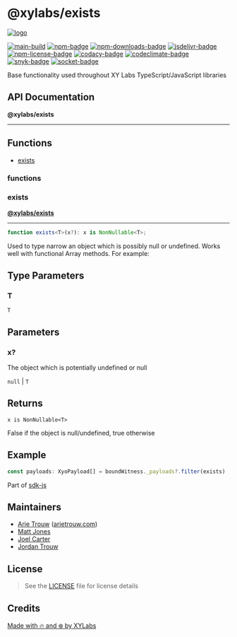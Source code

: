 # @xylabs/exists

[![logo][]](https://xylabs.com)

[![main-build][]][main-build-link]
[![npm-badge][]][npm-link]
[![npm-downloads-badge][]][npm-link]
[![jsdelivr-badge][]][jsdelivr-link]
[![npm-license-badge][]](LICENSE)
[![codacy-badge][]][codacy-link]
[![codeclimate-badge][]][codeclimate-link]
[![snyk-badge][]][snyk-link]
[![socket-badge][]][socket-link]


Base functionality used throughout XY Labs TypeScript/JavaScript libraries

## API Documentation

**@xylabs/exists**

***

## Functions

- [exists](#functions/exists)

### functions

  ### <a id="exists"></a>exists

[**@xylabs/exists**](#../README)

***

```ts
function exists<T>(x?): x is NonNullable<T>;
```

Used to type narrow an object which is possibly null or undefined. Works well
with functional Array methods. For example:

## Type Parameters

### T

`T`

## Parameters

### x?

The object which is potentially undefined or null

`null` | `T`

## Returns

`x is NonNullable<T>`

False if the object is null/undefined, true otherwise

## Example

```ts
const payloads: XyoPayload[] = boundWitness._payloads?.filter(exists) || []
```


Part of [sdk-js](https://www.npmjs.com/package/@xyo-network/sdk-js)

## Maintainers

-   [Arie Trouw](https://github.com/arietrouw) ([arietrouw.com](https://arietrouw.com))
-   [Matt Jones](https://github.com/jonesmac)
-   [Joel Carter](https://github.com/JoelBCarter)
-   [Jordan Trouw](https://github.com/jordantrouw)

## License

> See the [LICENSE](LICENSE) file for license details

## Credits

[Made with 🔥 and ❄️ by XYLabs](https://xylabs.com)

[logo]: https://cdn.xy.company/img/brand/XYPersistentCompany_Logo_Icon_Colored.svg

[main-build]: https://github.com/xylabs/sdk-js/actions/workflows/build.yml/badge.svg
[main-build-link]: https://github.com/xylabs/sdk-js/actions/workflows/build.yml
[npm-badge]: https://img.shields.io/npm/v/@xylabs/exists.svg
[npm-link]: https://www.npmjs.com/package/@xylabs/exists
[codacy-badge]: https://app.codacy.com/project/badge/Grade/c8e15e14f37741c18cfb47ac7245c698
[codacy-link]: https://www.codacy.com/gh/xylabs/sdk-js/dashboard?utm_source=github.com&utm_medium=referral&utm_content=xylabs/sdk-js&utm_campaign=Badge_Grade
[codeclimate-badge]: https://api.codeclimate.com/v1/badges/c5eb068f806f0b047ea7/maintainability
[codeclimate-link]: https://codeclimate.com/github/xylabs/sdk-js/maintainability
[snyk-badge]: https://snyk.io/test/github/xylabs/sdk-js/badge.svg?targetFile=package.json
[snyk-link]: https://snyk.io/test/github/xylabs/sdk-js?targetFile=package.json

[npm-downloads-badge]: https://img.shields.io/npm/dw/@xylabs/exists
[npm-license-badge]: https://img.shields.io/npm/l/@xylabs/exists

[jsdelivr-badge]: https://data.jsdelivr.com/v1/package/npm/@xylabs/exists/badge
[jsdelivr-link]: https://www.jsdelivr.com/package/npm/@xylabs/exists

[socket-badge]: https://socket.dev/api/badge/npm/package/@xylabs/exists
[socket-link]: https://socket.dev/npm/package/@xylabs/exists